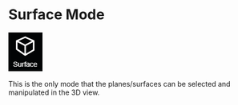 # Surface Mode

![](../.gitbook/assets/surface-button.png)

This is the only mode that the planes/surfaces can be selected and manipulated in the 3D view.

